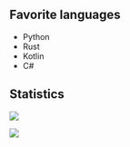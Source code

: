 ## Favorite languages

- Python
- Rust
- Kotlin
- C#

## Statistics

<img
  align="center"
  src="https://github-readme-stats.vercel.app/api?username=Forbidden-A&show_icons=true"
/>

<img
  align="center"
  src="https://github-readme-stats.vercel.app/api/top-langs/?username=Forbidden-A&show_icons=true"
/>
